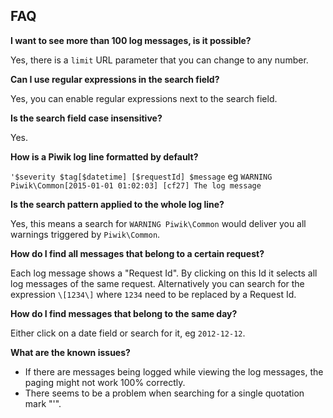 ## FAQ

__I want to see more than 100 log messages, is it possible?__

Yes, there is a `limit` URL parameter that you can change to any number.

__Can I use regular expressions in the search field?__

Yes, you can enable regular expressions next to the search field.

__Is the search field case insensitive?__

Yes.

__How is a Piwik log line formatted by default?__

`'$severity $tag[$datetime] [$requestId] $message` eg `WARNING Piwik\Common[2015-01-01 01:02:03] [cf27] The log message`

__Is the search pattern applied to the whole log line?__

Yes, this means a search for `WARNING Piwik\Common` would deliver you all warnings triggered by `Piwik\Common`.

__How do I find all messages that belong to a certain request?__

Each log message shows a "Request Id". By clicking on this Id it selects all log messages of the same request.
Alternatively you can search for the expression `\[1234\]` where `1234` need to be replaced by a Request Id.

__How do I find messages that belong to the same day?__

Either click on a date field or search for it, eg `2012-12-12`.

__What are the known issues?__

* If there are messages being logged while viewing the log messages, the paging might not work 100% correctly.
* There seems to be a problem when searching for a single quotation mark "'".
